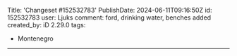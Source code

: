 Title: 'Changeset #152532783'
PublishDate: 2024-06-11T09:16:50Z
id: 152532783
user: Ljuks
comment: ford, drinking water, benches added
created_by: iD 2.29.0
tags:
- Montenegro

---
